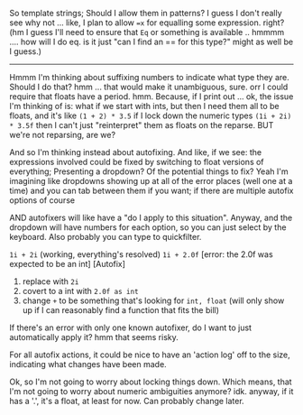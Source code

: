 




So template strings;
Should I allow them in patterns?
I guess I don't really see why not ...
like, I plan to allow `=x` for equalling some expression. right?
(hm I guess I'll need to ensure that `Eq` or something is available .. hmmmm .... how will I do eq. is it just "can I find an == for this type?" might as well be I guess.)



-------

Hmmm I'm thinking about suffixing numbers to indicate what type they are.
Should I do that?
hmm ... that would make it unambiguous, sure.
orr I could require that floats have a period.
hmm.
Because, if I print out ...
ok, the issue I'm thinking of is: what if we start with ints, but then I need them all to be floats, and it's like `(1 + 2) * 3.5`
if I lock down the numeric types
`(1i + 2i) * 3.5f` then I can't just "reinterpret" them as floats on the reparse.
BUT we're not reparsing, are we?

And so I'm thinking instead about autofixing.
And like, if we see: the expressions involved could be fixed by switching to float versions of everything;
Presenting a dropdown? Of the potential things to fix?
Yeah I'm imagining like dropdowns showing up at all of the error places (well one at a time) and you can tab between them if you want; if there are multiple autofix options of course

AND autofixers will like have a "do I apply to this situation".
Anyway, and the dropdown will have numbers for each option, so you can just select by the keyboard. Also probably you can type to quickfilter.

`1i + 2i` (working, everything's resolved)
`1i + 2.0f`
[error: the 2.0f was expected to be an int]
[Autofix]
1. replace with `2i`
2. covert to a int with `2.0f as int`
3. change `+` to be something that's looking for `int, float`
	(will only show up if I can reasonably find a function that fits the bill)

If there's an error with only one known autofixer, do I want to just automatically apply it? hmm that seems risky.

For all autofix actions, it could be nice to have an 'action log' off to the size, indicating what changes have been made.

Ok, so I'm not going to worry about locking things down.
Which means, that I'm not going to worry about numeric ambiguities anymore?
idk. anyway, if it has a '.', it's a float, at least for now. Can probably change later.
